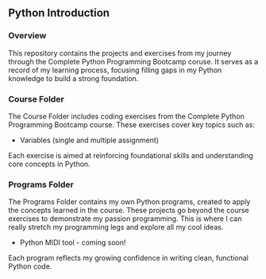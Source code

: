 ## Python Introduction

### Overview
This repository contains the projects and exercises from my journey through the Complete Python Programming Bootcamp coruse. It serves as a record of my learning process, focusing filling gaps in my Python knowledge to build a strong foundation.

### Course Folder
The Course Folder includes coding exercises from the Complete Python Programming Bootcamp course. These exercises cover key topics such as:

* Variables (single and multiple assignment)

Each exercise is aimed at reinforcing foundational skills and understanding core concepts in Python.

### Programs Folder
The Programs Folder contains my own Python programs, created to apply the concepts learned in the course. These projects go beyond the course exercises to demonstrate my passion programming. This is where I can really stretch my programming legs and explore all my cool ideas.

* Python MIDI tool - coming soon!

Each program reflects my growing confidence in writing clean, functional Python code.


